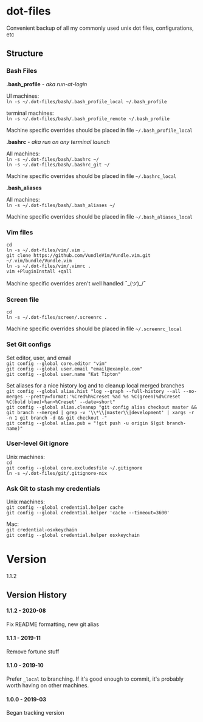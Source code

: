 # dot-files
Convenient backup of all my commonly used unix dot files, configurations, etc  

## Structure

### Bash Files

**.bash_profile** - _aka run-at-login_  

UI machines:  
`ln -s ~/.dot-files/bash/.bash_profile_local ~/.bash_profile`  

terminal machines:  
`ln -s ~/.dot-files/bash/.bash_profile_remote ~/.bash_profile`  

Machine specific overrides should be placed in file `~/.bash_profile_local`

**.bashrc** - _aka run on any terminal launch_  

All machines:  
`ln -s ~/.dot-files/bash/.bashrc ~/`  
`ln -s ~/.dot-files/bash/.bashrc_git ~/`  

Machine specific overrides should be placed in file `~/.bashrc_local`


**.bash_aliases**  

All machines:  
`ln -s ~/.dot-files/bash/.bash_aliases ~/`  

Machine specific overrides should be placed in file `~/.bash_aliases_local`

### Vim files

`cd`  
`ln -s ~/.dot-files/vim/.vim .`  
`git clone https://github.com/VundleVim/Vundle.vim.git ~/.vim/bundle/Vundle.vim`  
`ln -s ~/.dot-files/vim/.vimrc .`  
`vim +PluginInstall +qall`  

Machine specific overrides aren't well handled ¯\_(ツ)_/¯

### Screen file

`cd`  
`ln -s ~/.dot-files/screen/.screenrc .`  

Machine specific overrides should be placed in file `~/.screenrc_local`

### Set Git configs

Set editor, user, and email  
`git config --global core.editor "vim"`  
`git config --global user.email "email@example.com"`  
`git config --global user.name "Kat Tipton"`  

Set aliases for a nice history log and to cleanup local merged branches  
`git config --global alias.hist "log --graph --full-history --all --no-merges --pretty=format:'%Cred%h%Creset %ad %s %C(green)%d%Creset %C(bold blue)<%an>%Creset' --date=short"`  
`git config --global alias.cleanup "git config alias checkout master && git branch --merged | grep -v '\\*\\|master\\|development' | xargs -r -n 1 git branch -d && git checkout -"`  
`git config --global alias.pub = "!git push -u origin $(git branch-name)"`  

### User-level Git ignore

Unix machines:  
`cd`  
`git config --global core.excludesfile ~/.gitignore`  
`ln -s ~/.dot-files/git/.gitignore-nix`

### Ask Git to stash my credentials

Unix machines:  
`git config --global credential.helper cache`  
`git config --global credential.helper 'cache --timeout=3600'`  

Mac:  
`git credential-osxkeychain`  
`git config --global credential.helper osxkeychain`  

# Version

1.1.2  

## Version History
#### 1.1.2 - 2020-08
Fix README formatting, new git alias
#### 1.1.1 - 2019-11
Remove fortune stuff
#### 1.1.0 - 2019-10
Prefer `_local` to branching. If it's good enough to commit, it's probably worth having on other machines.
#### 1.0.0 - 2019-03
Began tracking version
